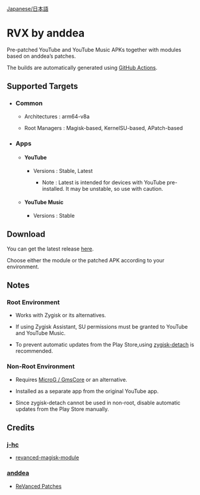 [Japanese/日本語](README_JP.md)

# RVX by anddea

Pre-patched YouTube and YouTube Music APKs together with modules based on anddea’s patches.

The builds are automatically generated using [GitHub Actions](https://github.com/Sanka1610/RVX-by-anddea/actions/workflows/build.yml).

## Supported Targets

  - ### Common

     - Architectures : arm64-v8a
   
     - Root Managers : Magisk-based, KernelSU-based, APatch-based

  - ### Apps

    - #### YouTube

      - Versions : Stable, Latest

        - Note : Latest is intended for devices with YouTube pre-installed. It may be unstable, so use with caution.

    - #### YouTube Music

      - Versions : Stable


## Download

You can get the latest release [here](https://github.com/Sanka1610/RVX-by-anddea/releases/).

Choose either the module or the patched APK according to your environment.


## Notes

### Root Environment

- Works with Zygisk or its alternatives.

- If using Zygisk Assistant, SU permissions must be granted to YouTube and YouTube Music.

- To prevent automatic updates from the Play Store,using [zygisk-detach](https://github.com/j-hc/zygisk-detach) is recommended.

### Non-Root Environment

- Requires [MicroG / GmsCore](https://github.com/microg/GmsCore) or an alternative.

- Installed as a separate app from the original YouTube app.

- Since zygisk-detach cannot be used in non-root, disable automatic updates from the Play Store manually.

## Credits

### [**j-hc**](https://github.com/j-hc)

  - [revanced-magisk-module](https://github.com/j-hc/revanced-magisk-module)

### [**anddea**](https://github.com/anddea)

  - [ReVanced Patches](https://github.com/anddea/revanced-patches)
